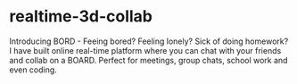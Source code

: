 # realtime-3d-collab
Introducing BORD - Feeing bored? Feeling lonely? Sick of doing homework? I have built online real-time platform where you can chat with your friends and collab on a BOARD. Perfect for meetings, group chats, school work and even coding.
